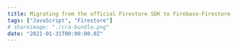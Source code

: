 ```yaml
---
title: Migrating from the official Firestore SDK to Firebase-Firestore-Lite
tags: ["JavaScript", "Firestore"]
# shareimage: "./cra-bundle.png"
date: "2021-01-31T00:00:00.0Z"
---
```

